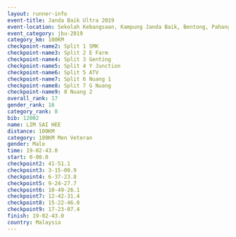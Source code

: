 ```yaml
---
layout: runner-info 
event-title: Janda Baik Ultra 2019
event-location: Sekolah Kebangsaan, Kampung Janda Baik, Bentong, Pahang, Malaysia
event_category: jbu-2019 
category_km: 100KM 
checkpoint-name2: Split 1 SMK 
checkpoint-name3: Split 2 E Farm 
checkpoint-name4: Split 3 Genting 
checkpoint-name5: Split 4 Y Junction 
checkpoint-name6: Split 5 ATV 
checkpoint-name7: Split 6 Nuang 1 
checkpoint-name8: Split 7 G Nuang 
checkpoint-name9: 8 Nuang 2 
overall_rank: 17
gender_rank: 16
category_rank: 8
bib: 12002
name: LIM SAI HEE
distance: 100KM
category: 100KM Men Veteran
gender: Male
time: 19-02-43.0
start: 0-00.0
checkpoint2: 41-51.1
checkpoint3: 3-15-00.9
checkpoint4: 6-37-23.8
checkpoint5: 9-24-27.7
checkpoint6: 10-49-26.1
checkpoint7: 12-42-31.4
checkpoint8: 15-22-46.0
checkpoint9: 17-23-07.4
finish: 19-02-43.0
country: Malaysia
---
```

